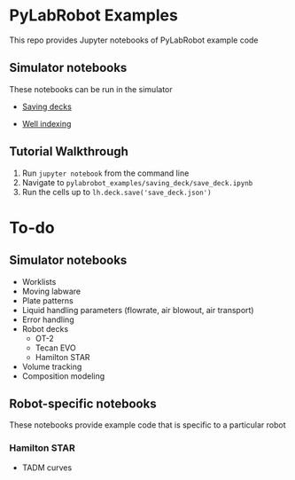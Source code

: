 # PyLabRobot Examples
This repo provides Jupyter notebooks of PyLabRobot example code


## Simulator notebooks
These notebooks can be run in the simulator

* [Saving decks](saving_deck)

* [Well indexing](Indexing_Resources.ipynb)

## Tutorial Walkthrough
1. Run `jupyter notebook` from the command line
2. Navigate to `pylabrobot_examples/saving_deck/save_deck.ipynb`
3. Run the cells up to `lh.deck.save('save_deck.json')`

# To-do
## Simulator notebooks
* Worklists
* Moving labware
* Plate patterns
* Liquid handling parameters (flowrate, air blowout, air transport)
* Error handling
* Robot decks
    * OT-2
    * Tecan EVO
    * Hamilton STAR
* Volume tracking
* Composition modeling

## Robot-specific notebooks
These notebooks provide example code that is specific to a particular robot

### Hamilton STAR
* TADM curves
